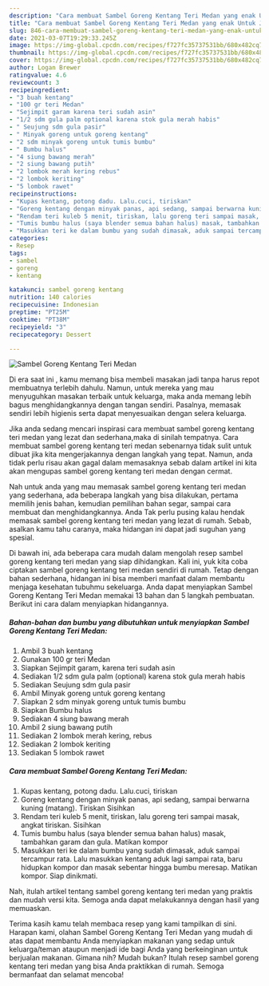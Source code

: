 ```yaml
---
description: "Cara membuat Sambel Goreng Kentang Teri Medan yang enak Untuk Jualan"
title: "Cara membuat Sambel Goreng Kentang Teri Medan yang enak Untuk Jualan"
slug: 846-cara-membuat-sambel-goreng-kentang-teri-medan-yang-enak-untuk-jualan
date: 2021-03-07T19:29:33.245Z
image: https://img-global.cpcdn.com/recipes/f727fc35737531bb/680x482cq70/sambel-goreng-kentang-teri-medan-foto-resep-utama.jpg
thumbnail: https://img-global.cpcdn.com/recipes/f727fc35737531bb/680x482cq70/sambel-goreng-kentang-teri-medan-foto-resep-utama.jpg
cover: https://img-global.cpcdn.com/recipes/f727fc35737531bb/680x482cq70/sambel-goreng-kentang-teri-medan-foto-resep-utama.jpg
author: Logan Brewer
ratingvalue: 4.6
reviewcount: 3
recipeingredient:
- "3 buah kentang"
- "100 gr teri Medan"
- "Sejimpit garam karena teri sudah asin"
- "1/2 sdm gula palm optional karena stok gula merah habis"
- " Seujung sdm gula pasir"
- " Minyak goreng untuk goreng kentang"
- "2 sdm minyak goreng untuk tumis bumbu"
- " Bumbu halus"
- "4 siung bawang merah"
- "2 siung bawang putih"
- "2 lombok merah kering rebus"
- "2 lombok keriting"
- "5 lombok rawet"
recipeinstructions:
- "Kupas kentang, potong dadu. Lalu.cuci, tiriskan"
- "Goreng kentang dengan minyak panas, api sedang, sampai berwarna kuning (matang). Tiriskan Sisihkan"
- "Rendam teri kuleb 5 menit, tiriskan, lalu goreng teri sampai masak, angkat tiriskan. Sisihkan"
- "Tumis bumbu halus (saya blender semua bahan halus) masak, tambahkan garam dan gula. Matikan kompor"
- "Masukkan teri ke dalam bumbu yang sudah dimasak, aduk sampai tercampur rata. Lalu masukkan kentang aduk lagi sampai rata, baru hidupkan kompor dan masak sebentar hingga bumbu meresap. Matikan kompor. Siap dinikmati."
categories:
- Resep
tags:
- sambel
- goreng
- kentang

katakunci: sambel goreng kentang 
nutrition: 140 calories
recipecuisine: Indonesian
preptime: "PT25M"
cooktime: "PT38M"
recipeyield: "3"
recipecategory: Dessert

---
```



![Sambel Goreng Kentang Teri Medan](https://img-global.cpcdn.com/recipes/f727fc35737531bb/680x482cq70/sambel-goreng-kentang-teri-medan-foto-resep-utama.jpg)

Di era  saat ini , kamu memang bisa membeli masakan jadi tanpa harus repot membuatnya terlebih dahulu. Namun, untuk mereka yang mau menyuguhkan masakan terbaik untuk keluarga, maka anda memang lebih bagus menghidangkannya dengan tangan sendiri. Pasalnya, memasak sendiri lebih higienis serta dapat menyesuaikan dengan selera keluarga.

Jika anda sedang mencari inspirasi cara membuat sambel goreng kentang teri medan yang lezat dan sederhana,maka di sinilah tempatnya. Cara membuat sambel goreng kentang teri medan  sebenarnya tidak sulit untuk dibuat jika kita mengerjakannya dengan langkah yang tepat. Namun, anda tidak perlu risau akan gagal dalam memasaknya 
sebab dalam artikel ini kita akan mengupas sambel goreng kentang teri medan dengan cermat.  



Nah untuk anda yang mau memasak sambel goreng kentang teri medan yang sederhana, ada beberapa langkah yang bisa dilakukan, pertama memilih jenis bahan, kemudian pemilihan bahan segar, sampai cara membuat dan menghidangkannya. Anda Tak perlu pusing kalau hendak memasak sambel goreng kentang teri medan yang lezat di rumah. Sebab, asalkan kamu  tahu caranya, maka hidangan ini dapat jadi suguhan yang spesial.

Di bawah ini, ada beberapa cara mudah dalam mengolah resep sambel goreng kentang teri medan yang siap dihidangkan. Kali ini, yuk kita coba ciptakan sambel goreng kentang teri medan sendiri di rumah. Tetap dengan bahan sederhana, hidangan ini bisa memberi manfaat dalam membantu menjaga kesehatan tubuhmu sekeluarga. Anda dapat menyiapkan Sambel Goreng Kentang Teri Medan memakai 13 bahan dan 5 langkah pembuatan. Berikut ini cara dalam menyiapkan hidangannya.

<!--inarticleads1-->

##### Bahan-bahan dan bumbu yang dibutuhkan untuk menyiapkan Sambel Goreng Kentang Teri Medan:

1. Ambil 3 buah kentang
1. Gunakan 100 gr teri Medan
1. Siapkan Sejimpit garam, karena teri sudah asin
1. Sediakan 1/2 sdm gula palm (optional) karena stok gula merah habis
1. Sediakan  Seujung sdm gula pasir
1. Ambil  Minyak goreng untuk goreng kentang
1. Siapkan 2 sdm minyak goreng untuk tumis bumbu
1. Siapkan  Bumbu halus
1. Sediakan 4 siung bawang merah
1. Ambil 2 siung bawang putih
1. Sediakan 2 lombok merah kering, rebus
1. Sediakan 2 lombok keriting
1. Sediakan 5 lombok rawet




<!--inarticleads2-->

##### Cara membuat Sambel Goreng Kentang Teri Medan:

1. Kupas kentang, potong dadu. Lalu.cuci, tiriskan
1. Goreng kentang dengan minyak panas, api sedang, sampai berwarna kuning (matang). Tiriskan Sisihkan
1. Rendam teri kuleb 5 menit, tiriskan, lalu goreng teri sampai masak, angkat tiriskan. Sisihkan
1. Tumis bumbu halus (saya blender semua bahan halus) masak, tambahkan garam dan gula. Matikan kompor
1. Masukkan teri ke dalam bumbu yang sudah dimasak, aduk sampai tercampur rata. Lalu masukkan kentang aduk lagi sampai rata, baru hidupkan kompor dan masak sebentar hingga bumbu meresap. Matikan kompor. Siap dinikmati.




Nah, itulah artikel tentang  sambel goreng kentang teri medan  yang praktis dan mudah versi kita. Semoga anda dapat melakukannya dengan hasil yang memuaskan. 

Terima kasih kamu telah membaca resep yang kami tampilkan di sini. Harapan kami, olahan  Sambel Goreng Kentang Teri Medan yang mudah di atas dapat membantu Anda menyiapkan makanan yang sedap untuk keluarga/teman ataupun menjadi ide bagi Anda yang berkeinginan untuk berjualan makanan. Gimana nih? Mudah bukan? Itulah resep sambel goreng kentang teri medan yang bisa Anda praktikkan di rumah. Semoga bermanfaat dan selamat mencoba!

